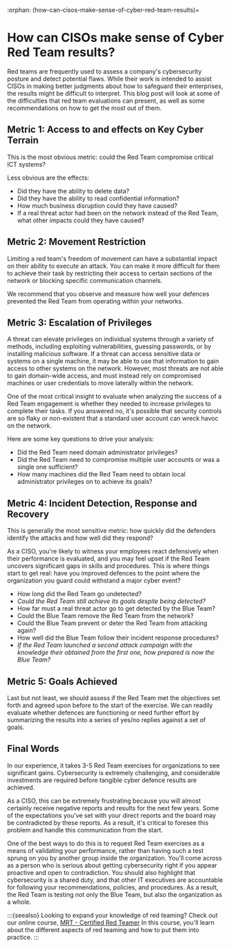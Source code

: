 :orphan:
(how-can-cisos-make-sense-of-cyber-red-team-results)=

# How can CISOs make sense of Cyber Red Team results?

Red teams are frequently used to assess a company's cybersecurity posture and detect potential flaws. While their work is intended to assist CISOs in making better judgments about how to safeguard their enterprises, the results might be difficult to interpret. This blog post will look at some of the difficulties that red team evaluations can present, as well as some recommendations on how to get the most out of them.

## Metric 1: Access to and effects on Key Cyber Terrain

This is the most obvious metric: could the Red Team compromise critical ICT systems?

Less obvious are the effects:

- Did they have the ability to delete data?
- Did they have the ability to read confidential information?
- How much business disruption could they have caused?
- If a real threat actor had been on the network instead of the Red Team, what other impacts could they have caused?

## Metric 2: Movement Restriction

Limiting a red team's freedom of movement can have a substantial impact on their ability to execute an attack. You can make it more difficult for them to achieve their task by restricting their access to certain sections of the network or blocking specific communication channels.

We recommend that you observe and measure how well your defences prevented the Red Team from operating within your networks.

## Metric 3: Escalation of Privileges

A threat can elevate privileges on individual systems through a variety of methods, including exploiting vulnerabilities, guessing passwords, or by installing malicious software. If a threat can access sensitive data or systems on a single machine, it may be able to use that information to gain access to other systems on the network. However, most threats are not able to gain domain-wide access, and must instead rely on compromised machines or user credentials to move laterally within the network.

One of the most critical insight to evaluate when analyzing the success of a Red Team engagement is whether they needed to increase privileges to complete their tasks. If you answered no, it's possible that security controls are so flaky or non-existent that a standard user account can wreck havoc on the network.

Here are some key questions to drive your analysis:

- Did the Red Team need domain administrator privileges?
- Did the Red Team need to compromise multiple user accounts or was a single one sufficient?
- How many machines did the Red Team need to obtain local administrator privileges on to achieve its goals?

## Metric 4: Incident Detection, Response and Recovery

This is generally the most sensitive metric: how quickly did the defenders identify the attacks and how well did they respond?

As a CISO, you're likely to witness your employees react defensively when their performance is evaluated, and you may feel upset if the Red Team uncovers significant gaps in skills and procedures. This is where things start to get real: have you improved defences to the point where the organization you guard could withstand a major cyber event?

- How long did the Red Team go undetected?
- _Could the Red Team still achieve its goals despite being detected?_
- How far must a real threat actor go to get detected by the Blue Team?
- Could the Blue Team remove the Red Team from the network?
- Could the Blue Team prevent or deter the Red Team from attacking again?
- How well did the Blue Team follow their incident response procedures?
- _If the Red Team launched a second attack campaign with the knowledge their obtained from the first one, how prepared is now the Blue Team?_

## Metric 5: Goals Achieved

Last but not least, we should assess if the Red Team met the objectives set forth and agreed upon before to the start of the exercise. We can readily evaluate whether defences are functioning or need further effort by summarizing the results into a series of yes/no replies against a set of goals.

## Final Words

In our experience, it takes 3-5 Red Team exercises for organizations to see significant gains. Cybersecurity is extremely challenging, and considerable investments are required before tangible cyber defence results are achieved.

As a CISO, this can be extremely frustrating because you will almost certainly receive negative reports and results for the next few years. Some of the expectations you've set with your direct reports and the board may be contradicted by these reports. As a result, it's critical to foresee this problem and handle this communication from the start.

One of the best ways to do this is to request Red Team exercises as a means of validating your performance, rather than having such a test sprung on you by another group inside the organization. You'll come across as a person who is serious about getting cybersecurity right if you appear proactive and open to contradiction. You should also highlight that cybersecurity is a shared duty, and that other IT executives are accountable for following your recommendations, policies, and procedures. As a result, the Red Team is testing not only the Blue Team, but also the organization as a whole.

:::{seealso}
Looking to expand your knowledge of red teaming? Check out our online course, [MRT - Certified Red Teamer](https://www.mosse-institute.com/certifications/mrt-certified-red-teamer.html) In this course, you'll learn about the different aspects of red teaming and how to put them into practice.
:::

